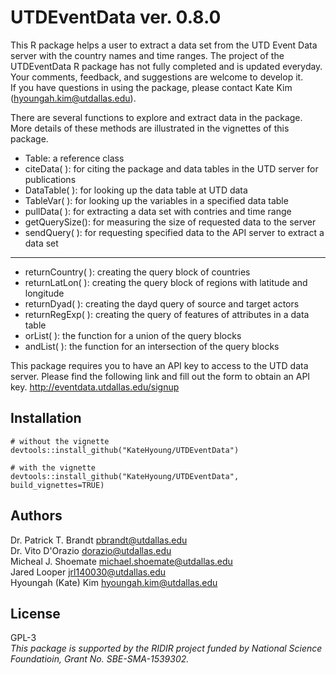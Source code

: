 # UTDEventData ver. 0.8.0

This R package helps a user to extract a data set from the UTD Event Data server with the country names and time ranges. The project of the UTDEventData R package has not fully completed and is updated everyday. Your comments, feedback, and suggestions are welcome to develop it.   
If you have questions in using the package, please contact Kate Kim (<hyoungah.kim@utdallas.edu>).

There are several functions to explore and extract data in the package. More details of these methods are illustrated in the vignettes of this package. 

- Table: a reference class 
- citeData( ): for citing the package and data tables in the UTD server for publications
- DataTable( ): for looking up the data table at UTD data 
- TableVar( ): for looking up the variables in a specified data table
- pullData( ): for extracting a data set with contries and time range 
- getQuerySize(): for measuring the size of requested data to the server
- sendQuery( ): for requesting specified data to the API server to extract a data set

****
- returnCountry( ): creating the query block of countries
- returnLatLon( ): creating the query block of regions with latitude and longitude
- returnDyad( ): creating the dayd query of source and target actors
- returnRegExp( ): creating the query of features of attributes in a data table
- orList( ): the function for a union of the query blocks 
- andList( ): the function for an intersection of the query blocks

This package requires you to have an API key to access to the UTD data server. Please find the following link and fill out the form to obtain an API key. 
<http://eventdata.utdallas.edu/signup>

## Installation

```
# without the vignette
devtools::install_github("KateHyoung/UTDEventData") 

# with the vignette
devtools::install_github("KateHyoung/UTDEventData", build_vignettes=TRUE)
```

## Authors  
Dr. Patrick T. Brandt <pbrandt@utdallas.edu>  
Dr. Vito D'Orazio <dorazio@utdallas.edu>  
Micheal J. Shoemate <michael.shoemate@utdallas.edu>  
Jared Looper <jrl140030@utdallas.edu>  
Hyoungah (Kate) Kim <hyoungah.kim@utdallas.edu>  

## License
GPL-3 <br/>
*This package is supported by the RIDIR project funded by National Science Foundatioin, Grant No. SBE-SMA-1539302.*
